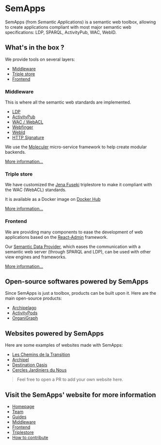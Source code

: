 # SemApps

SemApps (from *Sem*antic *App*lications) is a semantic web toolbox, allowing to create applications compliant with most major semantic web specifications: LDP, SPARQL, ActivityPub, WAC, WebID.

## What's in the box ?

We provide tools on several layers:

- [Middleware](#middleware)
- [Triple store](#triple-store)
- [Frontend](#frontend)

### Middleware

This is where all the semantic web standards are implemented.

- [LDP](https://semapps.org/docs/middleware/ldp)
- [ActivityPub](https://semapps.org/docs/middleware/activitypub)
- [WAC / WebACL](https://semapps.org/docs/middleware/webacl)
- [Webfinger](https://semapps.org/docs/middleware/webfinger)
- [WebId](https://semapps.org/docs/middleware/webid)
- [HTTP Signature](https://semapps.org/docs/middleware/crypto/signature)

We use the [Moleculer](https://moleculer.services/) micro-service framework to help create modular backends.

[More information...](https://semapps.org/docs/middleware)

### Triple store

We have customized the [Jena Fuseki](https://jena.apache.org/documentation/fuseki2/) triplestore to make it compliant with the WAC (WebACL) standards.

It is available as a Docker image on [Docker Hub](https://hub.docker.com/orgs/semapps/repositories)

[More information...](https://semapps.org/docs/triplestore)

### Frontend

We are providing many components to ease the development of web applications based on the [React-Admin](https://marmelab.com/react-admin/) framework.

Our [Semantic Data Provider](https://semapps.org/docs/frontend/semantic-data-provider/), which eases the communication with a semantic web server (through SPARQL and LDP), can be used with other view engines and frameworks.

[More information...](https://semapps.org/docs/frontend)

## Open-source softwares powered by SemApps

Since SemApps is just a toolbox, products can be built upon it. Here are the main open-source products:

- [Archipelago](https://github.com/assemblee-virtuelle/archipelago)
- [ActivityPods](https://activitypods.org)
- [OrganiGraph](https://github.com/assemblee-virtuelle/organigraph)

## Websites powered by SemApps

Here are some examples of websites made with SemApps:

- [Les Chemins de la Transition](https://lescheminsdelatransition.org/)
- [Archipel](https://archipel.assemblee-virtuelle.org/)
- [Destination Oasis](https://destination-oasis.fr)
- [Cercles Jardiniers du Nous](https://cercles.jardiniersdunous.org)

> Feel free to open a PR to add your own website here.

## Visit the SemApps' website for more information

- [Homepage](https://semapps.org)
- [Team](https://semapps.org/docs/team)
- [Guides](https://semapps.org/docs/guides/ldp-server)
- [Middleware](https://semapps.org/docs/middleware)
- [Frontend](https://semapps.org/docs/frontend)
- [Triplestore](https://semapps.org/docs/triplestore)
- [How to contribute](https://semapps.org/docs/contribute/code)
